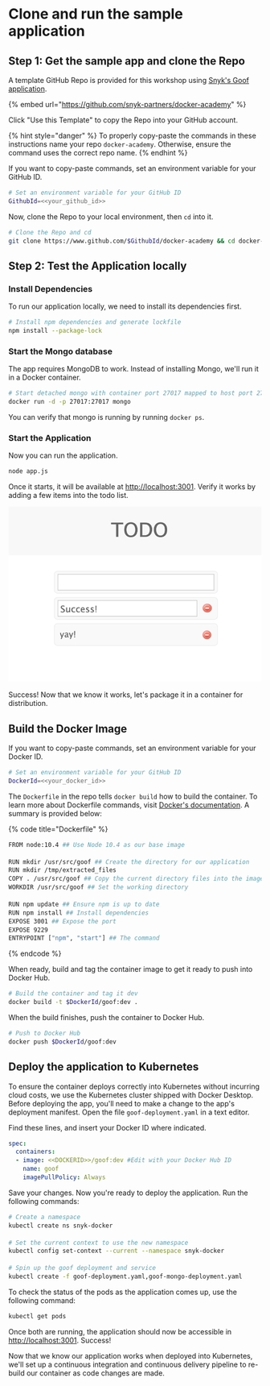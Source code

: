 # Clone and run the sample application

## Step 1: Get the sample app and clone the Repo

A template GitHub Repo is provided for this workshop using [Snyk's Goof application](https://github.com/snyk/goof#goof---snyks-vulnerable-demo-app).

{% embed url="https://github.com/snyk-partners/docker-academy" %}

Click "Use this Template" to copy the Repo into your GitHub account.

{% hint style="danger" %}
To properly copy-paste the commands in these instructions name your repo `docker-academy`. Otherwise, ensure the command uses the correct repo name.
{% endhint %}

If you want to copy-paste commands, set an environment variable for your GitHub ID.

```bash
# Set an environment variable for your GitHub ID
GithubId=<<your_github_id>>
```

Now, clone the Repo to your local environment, then `cd` into it.

```bash
# Clone the Repo and cd 
git clone https://www.github.com/$GithubId/docker-academy && cd docker-academy
```

## Step 2: Test the Application locally

### Install Dependencies

To run our application locally, we need to install its dependencies first.

```bash
# Install npm dependencies and generate lockfile
npm install --package-lock
```

### Start the Mongo database

The app requires MongoDB to work. Instead of installing Mongo, we'll run it in a Docker container.

```bash
# Start detached mongo with container port 27017 mapped to host port 27017
docker run -d -p 27017:27017 mongo
```

You can verify that mongo is running by running `docker ps`.

### Start the Application

Now you can run the application. 

```bash
node app.js
```

Once it starts, it will be available at [http://localhost:3001](http://localhost:3001). Verify it works by adding a few items into the todo list. 

![](../../../../.gitbook/assets/todo.png)

Success! Now that we know it works, let's package it in a container for distribution.

## Build the Docker Image

If you want to copy-paste commands, set an environment variable for your Docker ID.

```bash
# Set an environment variable for your GitHub ID
DockerId=<<your_docker_id>>
```

The `Dockerfile` in the repo tells `docker build` how to build the container. To learn more about Dockerfile commands, visit [Docker's documentation](https://docs.docker.com/engine/reference/builder/). A summary is provided below:

{% code title="Dockerfile" %}
```bash
FROM node:10.4 ## Use Node 10.4 as our base image

RUN mkdir /usr/src/goof ## Create the directory for our application
RUN mkdir /tmp/extracted_files
COPY . /usr/src/goof ## Copy the current directory files into the image
WORKDIR /usr/src/goof ## Set the working directory

RUN npm update ## Ensure npm is up to date
RUN npm install ## Install dependencies
EXPOSE 3001 ## Expose the port
EXPOSE 9229
ENTRYPOINT ["npm", "start"] ## The command 
```
{% endcode %}

When ready, build and tag the container image to get it ready to push into Docker Hub.

```bash
# Build the container and tag it dev
docker build -t $DockerId/goof:dev .
```

When the build finishes, push the container to Docker Hub.

```bash
# Push to Docker Hub
docker push $DockerId/goof:dev
```

## Deploy the application to Kubernetes

To ensure the container deploys correctly into Kubernetes without incurring cloud costs, we use the Kubernetes cluster shipped with Docker Desktop. Before deploying the app, you'll need to make a change to the app's deployment manifest. Open the file `goof-deployment.yaml` in a text editor.

Find these lines, and insert your Docker ID where indicated. 

```yaml
spec:
  containers:
  - image: <<DOCKERID>>/goof:dev #Edit with your Docker Hub ID
    name: goof
    imagePullPolicy: Always
```

Save your changes. Now you're ready to deploy the application. Run the following commands:

```bash
# Create a namespace
kubectl create ns snyk-docker

# Set the current context to use the new namespace
kubectl config set-context --current --namespace snyk-docker

# Spin up the goof deployment and service
kubectl create -f goof-deployment.yaml,goof-mongo-deployment.yaml
```

To check the status of the pods as the application comes up, use the following command:

```bash
kubectl get pods
```

Once both are running, the application should now be accessible in [http://localhost:3001](http://localhost:3001). Success!

Now that we know our application works when deployed into Kubernetes, we'll set up a continuous integration and continuous delivery pipeline to re-build our container as code changes are made.

